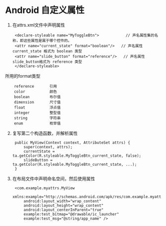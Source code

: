 # Android 自定义属性 #

1. 在attrs.xml文件中声明属性
		
		<declare-styleable name="MyToggleBtn">            // 声名属性集的名称，即这些属性是属于哪个控件的。  
		<attr name="current_state" format="boolean"/>   // 声名属性 current_state 格式为 boolean 类型  
		<attr name="slide_button" format="reference"/>   // 声名属性 slide_button格式为 reference 类型  
		</declare-styleable> 
所用的format类型

		reference     	引用
		color           颜色
		boolean       	布尔值
		dimension  		尺寸值
		float           浮点值
		integer        	整型值
		string          字符串
		enum          	枚举值
2. 复写第二个构造函数，并解析属性
		
    	public MyView(Context context, AttributeSet attrs) {  
        	super(context, attrs);  
			currentState = ta.getColor(R.styleable.MyToggleBtn_current_state, false);
			slideButton = ta.getColor(R.styleable.MyToggleBtn_current_state, ...);
		}
3. 在布局文件中声明命名空间，然后使用属性


	    <com.example.myattrs.MyView  
    		xmlns:example="http://schemas.android.com/apk/res/com.example.myattrs"  
	        android:layout_width="wrap_content"  
	        android:layout_height="wrap_content"  
	        android:layout_centerInParent="true"  
	        example:test_bitmap="@drawable/ic_launcher"  
	        example:test_msg="@string/app_name" />  